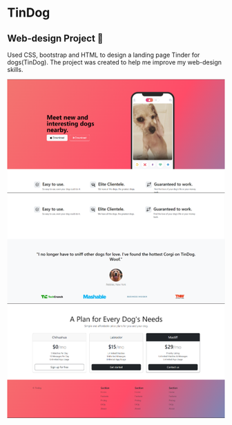 <h1>TinDog</h1>

<h2>Web-design Project 🎨</h2>

<p>
  Used CSS, bootstrap and HTML to design a landing page Tinder for dogs(TinDog).
  The project was created to help me improve my web-design skills.
</p>

<img src="./images/Screenshot (83).png">
<img src="./images/Screenshot (84).png">
<img src="./images/Screenshot (85).png">




